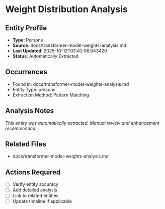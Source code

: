 # Weight Distribution Analysis

## Entity Profile
- **Type**: Persons
- **Source**: docs/transformer-model-weights-analysis.md
- **Last Updated**: 2025-10-12T03:42:06.643420
- **Status**: Automatically Extracted

## Occurrences
- Found in: docs/transformer-model-weights-analysis.md
- Entity Type: persons
- Extraction Method: Pattern Matching

## Analysis Notes
*This entity was automatically extracted. Manual review and enhancement recommended.*

## Related Files
- docs/transformer-model-weights-analysis.md

## Actions Required
- [ ] Verify entity accuracy
- [ ] Add detailed analysis
- [ ] Link to related entities
- [ ] Update timeline if applicable
